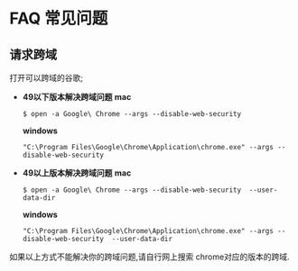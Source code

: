 # FAQ 常见问题


## 请求跨域

打开可以跨域的谷歌;
    
* **49以下版本解决跨域问题**
  **mac**
  ```
  $ open -a Google\ Chrome --args --disable-web-security
  ```
  **windows**
  ```
  "C:\Program Files\Google\Chrome\Application\chrome.exe" --args --disable-web-security 
  ```

* **49以上版本解决跨域问题**
  **mac**
  ```
  $ open -a Google\ Chrome --args --disable-web-security  --user-data-dir
  ```
  **windows**
  ```
  "C:\Program Files\Google\Chrome\Application\chrome.exe" --args --disable-web-security  --user-data-dir
  ```

如果以上方式不能解决你的跨域问题,请自行网上搜索 chrome对应的版本的跨域.

